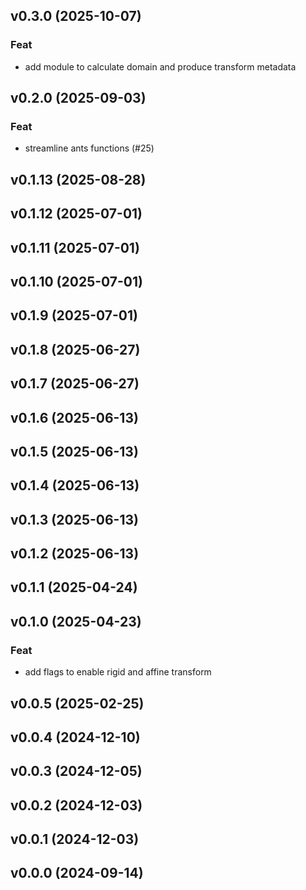## v0.3.0 (2025-10-07)

### Feat

- add module to calculate domain and produce transform metadata

## v0.2.0 (2025-09-03)

### Feat

- streamline ants functions (#25)

## v0.1.13 (2025-08-28)

## v0.1.12 (2025-07-01)

## v0.1.11 (2025-07-01)

## v0.1.10 (2025-07-01)

## v0.1.9 (2025-07-01)

## v0.1.8 (2025-06-27)

## v0.1.7 (2025-06-27)

## v0.1.6 (2025-06-13)

## v0.1.5 (2025-06-13)

## v0.1.4 (2025-06-13)

## v0.1.3 (2025-06-13)

## v0.1.2 (2025-06-13)

## v0.1.1 (2025-04-24)

## v0.1.0 (2025-04-23)

### Feat

- add flags to enable rigid and affine transform

## v0.0.5 (2025-02-25)

## v0.0.4 (2024-12-10)

## v0.0.3 (2024-12-05)

## v0.0.2 (2024-12-03)

## v0.0.1 (2024-12-03)

## v0.0.0 (2024-09-14)
